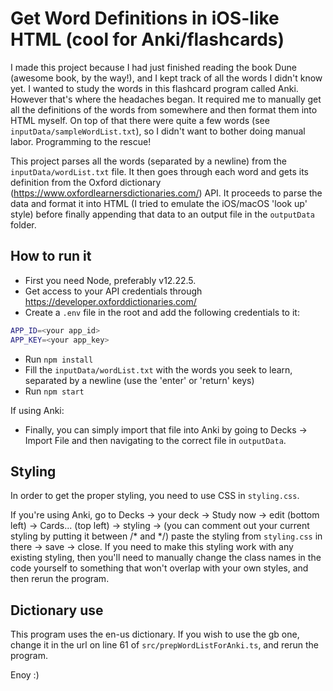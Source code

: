 # Get Word Definitions in iOS-like HTML (cool for Anki/flashcards)

I made this project because I had just finished reading the book Dune (awesome book, by the way!), and I kept track of all the words I didn't know yet. I wanted to study the words in this flashcard program called Anki. However that's where the headaches began. It required me to manually get all the definitions of the words from somewhere and then format them into HTML myself. On top of that there were quite a few words (see `inputData/sampleWordList.txt`), so I didn't want to bother doing manual labor. Programming to the rescue!

This project parses all the words (separated by a newline) from the `inputData/wordList.txt` file. It then goes through each word and gets its definition from the Oxford dictionary (https://www.oxfordlearnersdictionaries.com/) API. It proceeds to parse the data and format it into HTML (I tried to emulate the iOS/macOS 'look up' style) before finally appending that data to an output file in the `outputData` folder.

## How to run it
* First you need Node, preferably v12.22.5.
* Get access to your API credentials through https://developer.oxforddictionaries.com/
* Create a `.env` file in the root and add the following credentials to it:
```sh
APP_ID=<your app_id>
APP_KEY=<your app_key>
```
* Run `npm install`
* Fill the `inputData/wordList.txt` with the words you seek to learn, separated by a newline (use the 'enter' or 'return' keys)
* Run `npm start`

If using Anki:
* Finally, you can simply import that file into Anki by going to Decks -> Import File and then navigating to the correct file in `outputData`.

## Styling
In order to get the proper styling, you need to use CSS in `styling.css`.

If you're using Anki, go to Decks -> your deck -> Study now -> edit (bottom left) -> Cards... (top left) -> styling -> (you can comment out your current styling by putting it between /* and */) paste the styling from `styling.css` in there -> save -> close.
If you need to make this styling work with any existing styling, then you'll need to manually change the class names in the code yourself to something that won't overlap with your own styles, and then rerun the program.

## Dictionary use
This program uses the en-us dictionary. If you wish to use the gb one, change it in the url on line 61 of `src/prepWordListForAnki.ts`, and rerun the program.

Enoy :)
